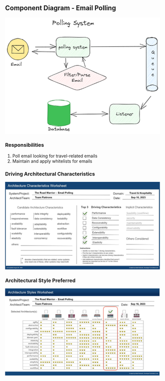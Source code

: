 ## Component Diagram - Email Polling

![Image](../images/email-polling/component-diagram.png)

### Responsibilities

1. Poll email looking for travel-related emails
2. Maintain and apply whitelists for emails

### Driving Architectural Characteristics

![Image](../images/email-polling/architecture-characteristics.jpg)

### Architectural Style Preferred

![Image](../images/email-polling/architecture-styles.jpg)
